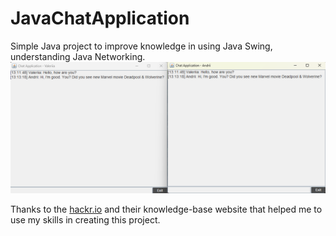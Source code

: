 # JavaChatApplication

Simple Java project to improve knowledge in using Java Swing, understanding Java Networking.
![](\docs\JavaChat.png)

Thanks to the [hackr.io](https://hackr.io/blog/how-to-build-a-java-chat-app) and their knowledge-base website that helped me to use my skills in creating this project.

